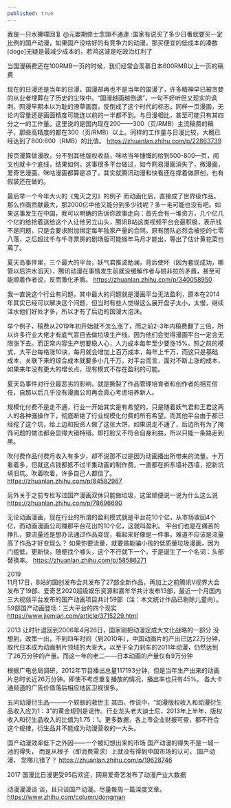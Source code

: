 ```yaml
---
published: true
---
```

我是一只水獭噗回复 @元嬰期修士念頭不通達  :国家有说买了多少日番就要买一定比例的国产动漫，如果国产没啥好的有竞争力的动漫，那买便宜的低成本的凑数[doge]无疑是最减少成本的，若鸿这波是吃政治红利了


当国漫稿费还在100RMB一页的时候，我们经常会羡慕日本600RMB以上一页的稿费

现在的日漫还是当年的日漫，国漫却再也不是当年的国漫了，许多精神早已被贪婪的从业者埋葬在了历史的尘埃中。“国漫越画越倒退”，一句不好听但又现实的讽刺。网漫早期本以为耻的潦草画面，反倒成了这个时代的标志。同样一页漫画，无论内容量还是画面精度可能连以前的一半都不到。与日漫相比，甚至可能只有其四分之一的工作量。这里说的是国内现在200——300（页/RMB）主流稿费的稿子，那些高精度的都在300（页/RMB）以上。同样的工作量与日漫比较，大概已经达到了800:600（RMB）的比值。
  https://zhuanlan.zhihu.com/p/22863739
  
按页漫算做漫改，分不到其他版权收益，咪咕当年慷慨的给到500-800一页，阅文也就卡个底线，结果如何。这事很多平台做过，如今网易漫画消失了，微漫画，爱奇艺漫画，咪咕漫画都算是凉了，其实就腾讯动漫和快看还在撑着做原创，也有假装还在做的。

最后举一个今年大火的《鬼灭之刃》的例子
而动画化后，直接成了世界级作品。那么作画贡献最大，那2000亿中他又能分到多少钱呢？多一毛可能也没有吧。如果这事发生在中国，我可以明确的告诉你故事走向：首先会有一堆资方，几个亿几个亿的给抢着送给这个人让他另立山头，腾讯B站这类视频平台会最积极，表示钱不是问题，只是会要求附加绑定每年独家产量的合同。原有团队必然会被挖的七零八落，之后超过千与千寻票房的剧场版可能猴年马月才能出，等出了估计黄花菜也蔫了。

夏天岛事件里，三个最大的平台，妖气君推波助澜，背后使坏（因为套现成功，哪管以后洪水滔天），腾讯动漫在事情发生前就没缓解作者与姚非拉的矛盾，甚至可能顺着作者说，反而激化矛盾。
  https://zhuanlan.zhihu.com/p/340058950
  
我一直说这个行业有问题，其中最大的问题就是漫画平台无法盈利，原本在2014年其实已经可以解决这个问题，但当时有些人觉得这么展开盘子太小，太慢，继续注水他们好处才多，所以才有了后边的国漫大泡沫。

举个例子，稿费从2019年初开始就不怎么涨了，而之前2-3年内稿费翻了三倍，所以许多行业大佬才有底气盲目去做垃圾生产线，因为他们会觉得漫画平台一定会无限涨下去。而正常内容生产想要稳人心，人力成本每年至少要涨15%。照之前的模式，大平台每格涨10块，每月就会增加上百万成本，每年上千万，而这只是基础成本，关联下来的综合成本就要多小几千万。对平台而言，面对不断上涨的成本，如果来年没有更大的增长点，现有模式不存在盈利的可能。

夏天岛事件对行业最恶劣的影响，就是撕裂了作品管理培育者和创作者的相互信任，自那以后几乎没有漫画公司再会真心考虑培养新人。

规模化付费不是走不通，行业一开始其实是有希望的，只是随着妖气君和王君这两人的各种骚操作下，彻底断绝了行业规模化付费的所有希望。而其他平台由于都已经挖了这个坑，给上边和投资人做了这张大饼，如果说走不通了，后边所有为了掩饰问题的做法都会显得大错特错。即打脸又不符合自身利益，所以只能一条路走到黑。

吹付费作品付费月收入有多少，却不说那不过是因为动画播出所带来的流量。十万看着多，但就这点钱都抵不过半集动画的制作费。一直都在拆东墙补西墙，挖新坑填旧坑。吹着吹着，许多自己人都信了。
  https://zhuanlan.zhihu.com/p/84582967
  
另外关于之前专栏写过国产漫画双休只能做垃圾，这里顺便说一说为什么这么说
  https://zhuanlan.zhihu.com/p/78696690
  
无论动画漫画，现在行业的所谓的盈利模式就是平台花10个亿，从市场收回4个亿，而动画漫画公司赚那平台花出的10个亿，这就叫盈利。
平台们也是在痛苦的挣扎，要流量还是想办法通过作品变现，看起来好像是一件事，难道不应该是流量高了作品才好变现么？
如果你要流量，就要做能骗小孩的低质量垃圾漫画，因为门槛低，更新快，随便找个噱头，这个不行就下一个，于是诞生了一个名词：头部替换率。
  https://zhuanlan.zhihu.com/p/58586271

2019  
11月17日，B站的国创发布会共发布了27部全新作品，再加上之前腾讯V视界大会发布了19部、爱奇艺2020超级娱乐资源和嘉年华共计发布13部，最近一个月国内三大视频平台发布的国产动画项目共计59部（注：本文统计作品已剔除儿童向）。
  59部国产动画登场：三大平台的四个现实
  https://www.jiemian.com/article/3715229.html
  
2013
让时针退回到2006年4月26日，国家刚把动漫定成大文化战略的一部分
没想到，政策一出，不到四年时间（到2010年），中国动画片的产出已达22万分钟，取代日本成为动画制片领域的大哥大。以至于全力刹车的2011年动漫，仍然达到了26万分钟的产量。而这一年的老二——日本动画的产量仅有9万分钟

根据广电总局调研，2012年节目播出总量117193分钟，但是当年生产出来的动画片总时长近26万分钟。即使不考虑重复播放的情况，播出率也只有45%。
各大卡通频道的广告价值落后相应地区卫视很多。

五问动漫衍生品——一个软弱的救世主
其四，传说中，“动漫版权收入和动漫衍生品收入应为1：3”的黄金规则是谣传。行业龙头老大迪士尼，2013年上半年，版权收入和衍生品收入的比值为1.75：1。更多数据，各上市企业财报可查，都不符合这个规律，衍生品并不能成为动漫营收的一大头。

国产动漫效率低下之外因——一个被幻想出来的市场
国产动漫的得失不是一城一池的得失， 而是从根子（即消费需求）上就没有得到中国市场的认可。
  国产动漫， 您哪儿错了？
  https://zhuanlan.zhihu.com/p/19628746
  
2017
国漫比日漫更受95后欢迎，网易爱奇艺发布了动漫产业大数据

  

动漫漫漫谈
谈，且只谈国产动漫。尽量每周一篇深度文章。
  https://www.zhihu.com/column/dongman

